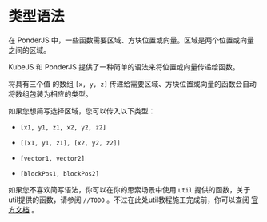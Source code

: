 # 类型语法

在 PonderJS 中，一些函数需要区域、方块位置或向量。区域是两个位置或向量之间的区域。

KubeJS 和 PonderJS 提供了一种简单的语法来将位置或向量传递给函数。

将具有三个值 的数组 `[x, y, z]` 传递给需要区域、方块位置或向量的函数会自动将数组包装为相应的类型。

如果您想简写选择区域，您可以传入以下类型：

* `[x1, y1, z1, x2, y2, z2]` 

* `[[x1, y1, z1], [x2, y2, z2]]` 

* `[vector1, vector2]` 

* `[blockPos1, blockPos2]` 

如果您不喜欢简写语法，你可以在你的思索场景中使用 `util` 提供的函数，关于util提供的函数，请参阅 `//TODO` 。不过在此处util教程施工完成前，你可以查阅 [官方文档](https://github.com/AlmostReliable/ponderjs/wiki/5.-Utils) 。